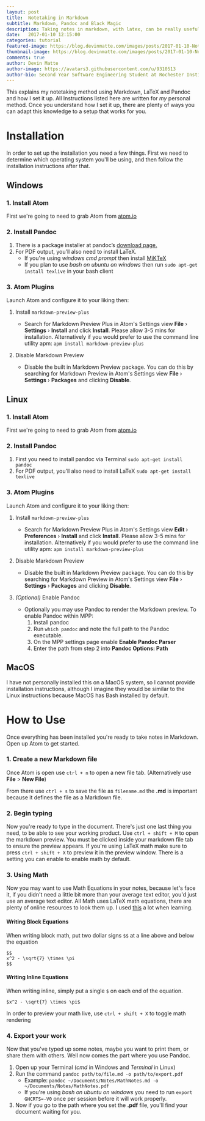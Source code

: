 ```yaml
---
layout: post
title:  Notetaking in Markdown
subtitle: Markdown, Pandoc and Black Magic
description: Taking notes in markdown, with latex, can be really useful
date:   2017-01-10 12:15:00
categories: tutorial
featured-image: https://blog.devinmatte.com/images/posts/2017-01-10-Notetaking-in-Markdown.png
thumbnail-image: https://blog.devinmatte.com/images/posts/2017-01-10-Notetaking-in-Markdown2.png
comments: true
author: Devin Matte
author-image: https://avatars3.githubusercontent.com/u/9310513
author-bio: Second Year Software Engineering Student at Rochester Institute of Technology
---
```


This explains my notetaking method using Markdown, LaTeX and Pandoc and how I set it up. All Instructions listed here are written for *my* personal method. Once you understand how I set it up, there are plenty of ways you can adapt this knowledge to a setup that works for you.

Installation
============

In order to set up the installation you need a few things. First we need to determine which operating system you'll be using, and then follow the installation instructions after that.

Windows
-------
### 1. Install Atom
First we're going to need to grab Atom from [atom.io](https://atom.io/)

### 2. Install Pandoc
1. There is a package installer at pandoc’s [download page.](https://github.com/jgm/pandoc/releases/tag/1.19.1)
2. For PDF output, you’ll also need to install LaTeX.
    - If you're using *windows cmd prompt* then install [MiKTeX](https://miktex.org/)
    - If you plan to use *bash on ubuntu on windows* then run `sudo apt-get install texlive` in your bash client

### 3. Atom Plugins
Launch Atom and configure it to your liking then:

1. Install `markdown-preview-plus`
    - Search for Markdown Preview Plus in Atom's Settings view **File** › **Settings** › **Install** and click **Install**. Please allow 3-5 mins for installation. Alternatively if you would prefer to use the command line utility apm: `apm install markdown-preview-plus`

2. Disable Markdown Preview
    - Disable the built in Markdown Preview package. You can do this by searching for Markdown Preview in Atom's Settings view **File** › **Settings** › **Packages** and clicking **Disable**.

Linux
-----
### 1. Install Atom
First we're going to need to grab Atom from [atom.io](https://atom.io/)

### 2. Install Pandoc
1. First you need to install pandoc via Terminal `sudo apt-get install pandoc`
2. For PDF output, you’ll also need to install LaTeX `sudo apt-get install texlive`

### 3. Atom Plugins
Launch Atom and configure it to your liking then:

1. Install `markdown-preview-plus`
    - Search for Markdown Preview Plus in Atom's Settings view **Edit** › **Preferences** › **Install** and click **Install**. Please allow 3-5 mins for installation. Alternatively if you would prefer to use the command line utility apm: `apm install markdown-preview-plus`

2. Disable Markdown Preview
    - Disable the built in Markdown Preview package. You can do this by searching for Markdown Preview in Atom's Settings view **File** › **Settings** › **Packages** and clicking **Disable**.

3. *(Optional)* Enable Pandoc
    - Optionally you may use Pandoc to render the Markdown preview. To enable Pandoc within MPP:
        1. Install pandoc
        2. Run `which pandoc` and note the full path to the Pandoc executable.
        3. On the MPP settings page enable **Enable Pandoc Parser**
        4. Enter the path from step 2 into **Pandoc Options: Path**


MacOS
------
I have not personally installed this on a MacOS system, so I cannot provide installation instructions, although I imagine they would be similar to the Linux instructions because MacOS has Bash installed by default.


How to Use
==========

Once everything has been installed you're ready to take notes in Markdown. Open up Atom to get started.

### 1. Create a new Markdown file
Once Atom is open use `ctrl + n` to open a new file tab. (Alternatively use **File** > **New File**)

From there use `ctrl + s` to save the file as `filename.md` the **.md** is important because it defines the file as a Markdown file.

### 2. Begin typing
Now you're ready to type in the document. There's just one last thing you need, to be able to see your working product. Use `ctrl + shift + M` to open the markdown preview. You must be clicked inside your markdown file tab to ensure the preview appears. If you're using LaTeX math make sure to press `ctrl + shift + X` to preview it in the preview window. There is a setting you can enable to enable math by default.

### 3. Using Math
Now you may want to use Math Equations in your notes, because let's face it, if you didn't need a little bit more than your average text editor, you'd just use an average text editor.
All Math uses LaTeX math equations, there are plenty of online resources to look them up. I used [this](http://csrgxtu.github.io/2015/03/20/Writing-Mathematic-Fomulars-in-Markdown/) a lot when learning.

#### Writing Block Equations
When writing block math, put two dollar signs `$$` at a line above and below the equation
```
$$
x^2 - \sqrt{7} \times \pi
$$
```

#### Writing Inline Equations
When writing inline, simply put a single `$` on each end of the equation.
```
$x^2 - \sqrt{7} \times \pi$
```

In order to preview your math live, use `ctrl + shift + X` to toggle math rendering

### 4. Export your work
Now that you've typed up some notes, maybe you want to print them, or share them with others. Well now comes the part where you use Pandoc.

1. Open up your Terminal (*cmd* in Windows and *Terminal* in Linux)
2. Run the command `pandoc path/to/file.md -o path/to/export.pdf`
    - Example: `pandoc ~/Documents/Notes/MathNotes.md -o ~/Documents/Notes/MathNotes.pdf`
    - If you're using *bash on ubuntu on windows* you need to run `export GHCRTS=-V0` once per session before it will work properly.
3. Now if you go to the path where you set the **.pdf** file, you'll find your document waiting for you.
